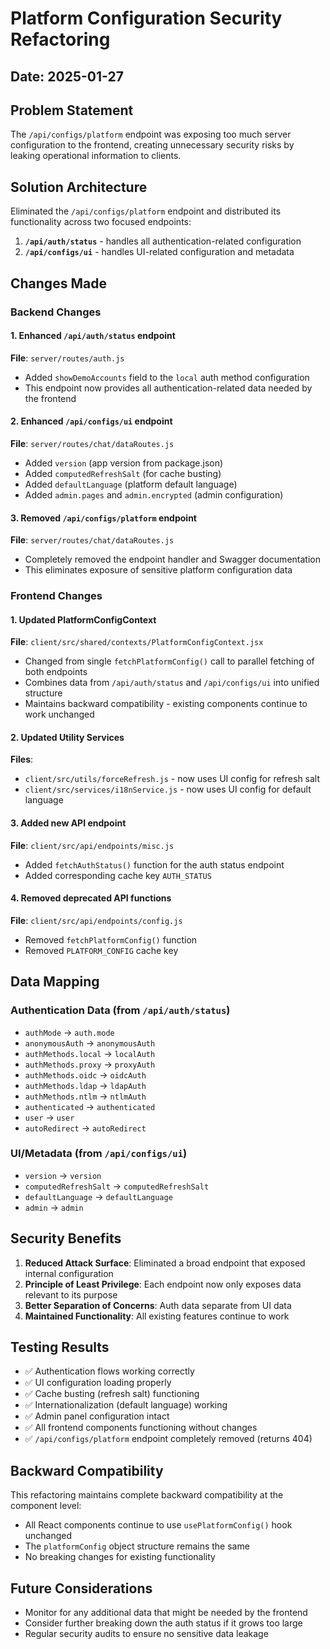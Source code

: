 # Platform Configuration Security Refactoring

## Date: 2025-01-27

## Problem Statement
The `/api/configs/platform` endpoint was exposing too much server configuration to the frontend, creating unnecessary security risks by leaking operational information to clients.

## Solution Architecture
Eliminated the `/api/configs/platform` endpoint and distributed its functionality across two focused endpoints:

1. **`/api/auth/status`** - handles all authentication-related configuration
2. **`/api/configs/ui`** - handles UI-related configuration and metadata

## Changes Made

### Backend Changes

#### 1. Enhanced `/api/auth/status` endpoint
**File**: `server/routes/auth.js`

- Added `showDemoAccounts` field to the `local` auth method configuration
- This endpoint now provides all authentication-related data needed by the frontend

#### 2. Enhanced `/api/configs/ui` endpoint  
**File**: `server/routes/chat/dataRoutes.js`

- Added `version` (app version from package.json)
- Added `computedRefreshSalt` (for cache busting)
- Added `defaultLanguage` (platform default language)
- Added `admin.pages` and `admin.encrypted` (admin configuration)

#### 3. Removed `/api/configs/platform` endpoint
**File**: `server/routes/chat/dataRoutes.js`

- Completely removed the endpoint handler and Swagger documentation
- This eliminates exposure of sensitive platform configuration data

### Frontend Changes

#### 1. Updated PlatformConfigContext
**File**: `client/src/shared/contexts/PlatformConfigContext.jsx`

- Changed from single `fetchPlatformConfig()` call to parallel fetching of both endpoints
- Combines data from `/api/auth/status` and `/api/configs/ui` into unified structure
- Maintains backward compatibility - existing components continue to work unchanged

#### 2. Updated Utility Services
**Files**: 
- `client/src/utils/forceRefresh.js` - now uses UI config for refresh salt
- `client/src/services/i18nService.js` - now uses UI config for default language

#### 3. Added new API endpoint
**File**: `client/src/api/endpoints/misc.js`

- Added `fetchAuthStatus()` function for the auth status endpoint
- Added corresponding cache key `AUTH_STATUS`

#### 4. Removed deprecated API functions
**File**: `client/src/api/endpoints/config.js`

- Removed `fetchPlatformConfig()` function
- Removed `PLATFORM_CONFIG` cache key

## Data Mapping

### Authentication Data (from `/api/auth/status`)
- `authMode` → `auth.mode`
- `anonymousAuth` → `anonymousAuth`
- `authMethods.local` → `localAuth`
- `authMethods.proxy` → `proxyAuth`
- `authMethods.oidc` → `oidcAuth`
- `authMethods.ldap` → `ldapAuth`
- `authMethods.ntlm` → `ntlmAuth`
- `authenticated` → `authenticated`
- `user` → `user`
- `autoRedirect` → `autoRedirect`

### UI/Metadata (from `/api/configs/ui`)
- `version` → `version`
- `computedRefreshSalt` → `computedRefreshSalt`
- `defaultLanguage` → `defaultLanguage`
- `admin` → `admin`

## Security Benefits

1. **Reduced Attack Surface**: Eliminated a broad endpoint that exposed internal configuration
2. **Principle of Least Privilege**: Each endpoint now only exposes data relevant to its purpose
3. **Better Separation of Concerns**: Auth data separate from UI data
4. **Maintained Functionality**: All existing features continue to work

## Testing Results

- ✅ Authentication flows working correctly
- ✅ UI configuration loading properly
- ✅ Cache busting (refresh salt) functioning
- ✅ Internationalization (default language) working
- ✅ Admin panel configuration intact
- ✅ All frontend components functioning without changes
- ✅ `/api/configs/platform` endpoint completely removed (returns 404)

## Backward Compatibility

This refactoring maintains complete backward compatibility at the component level:
- All React components continue to use `usePlatformConfig()` hook unchanged
- The `platformConfig` object structure remains the same
- No breaking changes for existing functionality

## Future Considerations

- Monitor for any additional data that might be needed by the frontend
- Consider further breaking down the auth status if it grows too large
- Regular security audits to ensure no sensitive data leakage